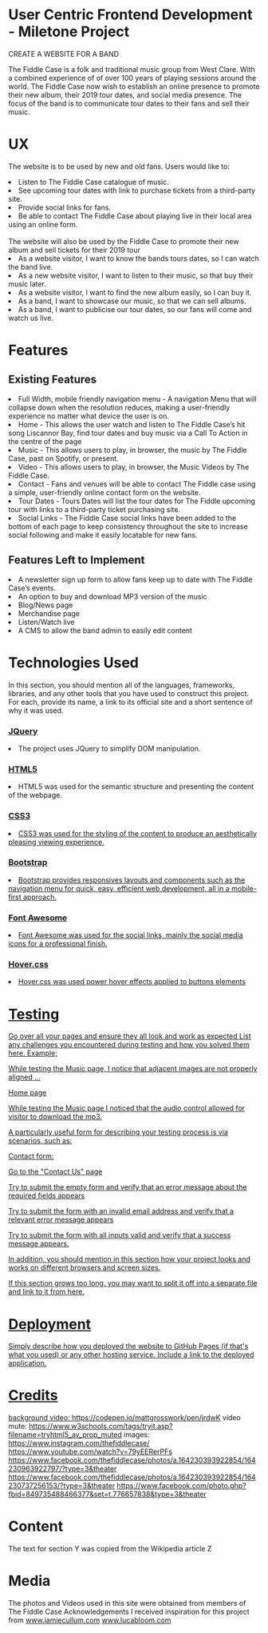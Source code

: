 
<h1>User Centric Frontend Development - Miletone Project</h1>

CREATE A WEBSITE FOR A BAND

The Fiddle Case is a folk and traditional music group from West Clare. With a combined experience of of over 100 years of playing sessions around the world. 
The Fiddle Case now wish to establish an online presence to promote their new album, their 2019 tour dates, and social media presence. The focus of the band is to communicate tour dates to their fans and sell their music.

<h1>UX</h1>

The website is to be used by new and old fans. 
Users would like to:
<li>Listen to The Fiddle Case catalogue of music.</li>
<li>See upcoming tour dates with link to purchase tickets from a third-party site.</li>
<li>Provide social links for fans.</li>
<li>Be able to contact The Fiddle Case about playing live in their local area using an online form.</li>
<br>
The website will also be used by the Fiddle Case to promote their new album and sell tickets for their 2019 tour 
<br>

<li>As a website visitor, I want to know the bands tours dates, so I can watch the band live. </li>
<li>As a new website visitor, I want to listen to their music, so that buy their music later.</li>
<li>As a website visitor, I want to find the new album easily, so I can buy it.</li>

<li>As a band, I want to showcase our music, so that we can sell albums. </li>
<li>As a band, I want to publicise our tour dates, so our fans will come and watch us live. </li>


<h1>Features</h1>

<h2>Existing Features</h2>

<li>Full Width, mobile friendly navigation menu - A navigation Menu that will collapse down when the resolution reduces, making a user-friendly experience no matter what device the user is on.</li>
<li>Home - This allows the user watch and listen to The Fiddle Case’s hit song Liscannor Bay, find tour dates and buy music via a Call To Action in the centre of the page</li>
<li>Music - This allows users to play, in browser, the music by The Fiddle Case, past on Spotify, or present.</li>
<li>Video - This allows users to play, in browser, the Music Videos by The Fiddle Case.</li>
<li>Contact - Fans and venues will be able to contact The Fiddle case using a simple, user-friendly online contact form on the website.</li>
<li>Tour Dates - Tours Dates will list the tour dates for The Fiddle upcoming tour with links to a third-party ticket purchasing site.</li>
<li>Social Links - The Fiddle Case social links have been added to the bottom of each page to keep consistency throughout the site to increase social following and make it easily locatable for new fans.</li>

<h2>Features Left to Implement</h2>
<li>A newsletter sign up form to allow fans keep up to date with The Fiddle Case’s events. </li>
<li>An option to buy and download MP3 version of the music</li>
<li>Blog/News page</li>
<li>Merchandise page</li>
<li>Listen/Watch live</li>
<li>A CMS to allow the band admin to easily edit content</li>

<h1>Technologies Used</h1>
In this section, you should mention all of the languages, frameworks, libraries, and any other tools that you have used to construct this project. For each, provide its name, a link to its official site and a short sentence of why it was used.
<h3><a href="https://jquery.com/">JQuery</a></h3>
<li>The project uses JQuery to simplify DOM manipulation.</li>
<h3><a href="https://en.wikipedia.org/wiki/HTML5">HTML5</h3></a>
<li>HTML5 was used for the semantic structure and presenting the content of the webpage.</li>
<h3><a href="https://developer.mozilla.org/en-US/docs/Web/CSS/CSS3">CSS3</h3>
<li>CSS3 was used for the styling of the content to produce an aesthetically pleasing viewing experience.</li>
<h3><a href="https://getbootstrap.com/">Bootstrap</h3>
<li>Bootstrap provides responsives layouts and components such as the navigation menu for quick, easy, efficient web development, all in a mobile-first approach.</li>
<h3><a href="https://fontawesome.com/">Font Awesome</h3>
<li>Font Awesome was used for the social links, mainly the social media icons for a professional finish.</li>
<h3><a href="http://ianlunn.github.io/Hover/">Hover.css</h3>
<li>Hover.css was used power hover effects applied to buttons elements</li>



<h1>Testing</h1>

Go over all your pages and ensure they all look and work as expected
List any challenges you encountered during testing and how you solved them here. Example;

While testing the Music page, I notice that adjacent images are not properly aligned ...

Home page

While testing the Music page I noticed that the audio control allowed for visitor to download the mp3. 

A particularly useful form for describing your testing process is via scenarios, such as:

Contact form:

Go to the "Contact Us" page


Try to submit the empty form and verify that an error message about the required fields appears

Try to submit the form with an invalid email address and verify that a relevant error message appears

Try to submit the form with all inputs valid and verify that a success message appears.

In addition, you should mention in this section how your project looks and works on different browsers and screen sizes.

If this section grows too long, you may want to split it off into a separate file and link to it from here.

<h1>Deployment</h1>

Simply describe how you deployed the website to GitHub Pages (if that's what you used) or any other hosting service. Include a link to the deployed application.

<h1>Credits</h1>

background video: https://codepen.io/mattgrosswork/pen/jrdwK
video mute: https://www.w3schools.com/tags/tryit.asp?filename=tryhtml5_av_prop_muted
images: https://www.instagram.com/thefiddlecase/
https://www.youtube.com/watch?v=79yEERerPFs
https://www.facebook.com/thefiddlecase/photos/a.164230393922854/164230963922797/?type=3&theater
https://www.facebook.com/thefiddlecase/photos/a.164230393922854/164230737256153/?type=3&theater
https://www.facebook.com/photo.php?fbid=849735488466377&set=t.776657838&type=3&theater

<h1>Content</h1>

The text for section Y was copied from the Wikipedia article Z

<h1>Media</h1>

The photos and Videos used in this site were obtained from members of The Fiddle Case 
Acknowledgements
I received inspiration for this project from www.jamiecullum.com www.lucabloom.com

